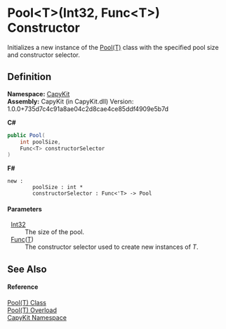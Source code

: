 # Pool&lt;T&gt;(Int32, Func&lt;T&gt;) Constructor


Initializes a new instance of the <a href="T_CapyKit_Pool_1.md">Pool(T)</a> class with the specified pool size and constructor selector.



## Definition
**Namespace:** <a href="N_CapyKit.md">CapyKit</a>  
**Assembly:** CapyKit (in CapyKit.dll) Version: 1.0.0+735d7c4c91a8ae04c2d8cae4ce85ddf4909e5b7d

**C#**
``` C#
public Pool(
	int poolSize,
	Func<T> constructorSelector
)
```
**F#**
``` F#
new : 
        poolSize : int * 
        constructorSelector : Func<'T> -> Pool
```



#### Parameters
<dl><dt>  <a href="https://learn.microsoft.com/dotnet/api/system.int32" target="_blank" rel="noopener noreferrer">Int32</a></dt><dd>The size of the pool.</dd><dt>  <a href="https://learn.microsoft.com/dotnet/api/system.func-1" target="_blank" rel="noopener noreferrer">Func</a>(<a href="T_CapyKit_Pool_1.md">T</a>)</dt><dd>The constructor selector used to create new instances of <em>T</em>.</dd></dl>

## See Also


#### Reference
<a href="T_CapyKit_Pool_1.md">Pool(T) Class</a>  
<a href="Overload_CapyKit_Pool_1__ctor.md">Pool(T) Overload</a>  
<a href="N_CapyKit.md">CapyKit Namespace</a>  
